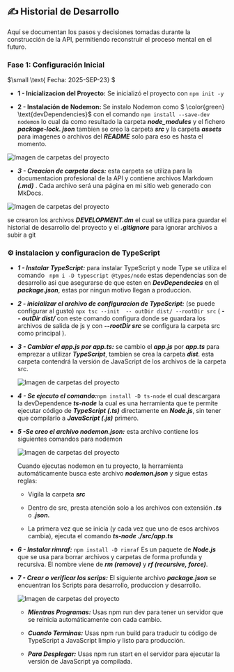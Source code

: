 
## ✍️ Historial de Desarrollo 
Aquí se documentan los pasos y decisiones tomadas durante la construcción de la API, permitiendo reconstruir el proceso mental en el futuro.

### **Fase 1: Configuración Inicial**  
$\small \text{ Fecha: 2025-SEP-23} $

* **1 - Inicializacion del Proyecto:** Se inicializó el proyecto con `npm init -y` 

* **2 - Instalación de Nodemon:** Se instalo Nodemon como  $ \color{green} \text{devDependencies}$ con el comando `npm install --save-dev nodemon` lo cual da como resultado la carpeta ***node_modules*** y el fichero ***package-lock. json*** tambien se creo la carpeta ***src*** y la carpeta ***assets*** para imagenes o archivos del ***README*** solo para eso es hasta el momento.


 ![Imagen de carpetas del proyecto](assets/step-2.png)


* ***3 - Creacion de carpeta docs:*** esta carpeta se utiliza para la documentacion profesional de la API y contiene archivos Markdown ***(.md)*** .
Cada archivo será una página en mi sitio web generado con MkDocs.  

![Imagen de carpetas del proyecto](assets/docs.png)

se crearon los archivos ***DEVELOPMENT.dm*** el cual se utiliza para guardar el historial de desarrollo del proyecto y el ***.gitignore*** para ignorar archivos a subir a git 

### **⚙️ instalacion y configuracion de TypeScript**  

* ***1 - Instalar TypeScript:*** para instalar TypeScript y node Type  se utiliza el comando ` npm i -D typescript @types/node` estas dependencias son de desarrollo asi que asegurarse de que esten en ***DevDependecies*** en el ***package.json***, estas por ningun motivo llegan a produccion.

* ***2 - inicializar el archivo de configuracion de TypeScript:*** (se puede configurar al gusto)  `npx tsc --init  -- outDir dist/ --rootDir src`  ( ***-- outDir dist/*** con este comando configura donde se guardara los archivos de salida de js y con ***--rootDir src*** se configura la carpeta src como principal ).

* ***3 - Cambiar el app.js por app.ts:*** se cambio el ***app.js*** por ***app.ts*** para emprezar a utilizar ***TypeScript***, tambien se crea la carpeta ***dist***. esta carpeta contendrá la versión de JavaScript de los archivos de la carpeta src.


  ![Imagen de carpetas del proyecto](assets/capture-dist.png)

* ***4 - Se ejecuto el comando:***`npm install -D ts-node` el cual descargara la devDependence ***ts-node*** la cual es una herramienta que te permite ejecutar código de ***TypeScript (.ts)*** directamente en ***Node.js***, sin tener que compilarlo a ***JavaScript (.js)*** primero.

* ***5 -Se creo el archivo nodemon.json:*** esta archivo contiene los siguientes comandos para nodemon 

  ![Imagen de carpetas del proyecto](assets/nodemon-comands.png)

  Cuando ejecutas nodemon en tu proyecto, la herramienta automáticamente busca este archivo ***nodemon.json*** y sigue estas reglas:

  * Vigila la carpeta ***src***

  * Dentro de src, presta atención solo a los archivos con extensión ***.ts*** o .***json.***

  * La primera vez que se inicia (y cada vez que uno de esos archivos cambia), ejecuta el comando ***ts-node ./src/app.ts***

* ***6 - Instalar rimraf:*** `npm install -D rimraf`  Es un paquete de ***Node.js*** que se usa para borrar archivos y carpetas de forma profunda y recursiva. El nombre viene de ***rm (remove)*** y ***rf (recursive, force)***.

* ***7 - Crear o verificar los scrips:*** El siguiente archivo  ***package.json*** se encuentran los Scripts para desarrollo, produccion y desarrollo.



  ![Imagen de carpetas del proyecto](assets/scripts-app.png)


  * ***Mientras Programas:*** Usas npm run dev para tener un servidor que se reinicia automáticamente con cada cambio.


  * ***Cuando Terminas:*** Usas npm run build para traducir tu código de      TypeScript a JavaScript limpio y listo para producción.

  * ***Para Desplegar:*** Usas npm run start en el servidor para ejecutar la versión de JavaScript ya compilada.


